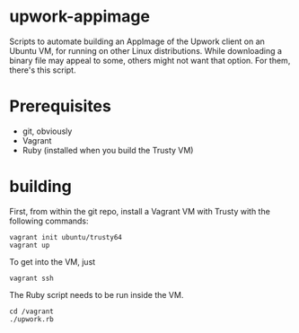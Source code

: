 # upwork-appimage

Scripts to automate building an AppImage of the Upwork client on an Ubuntu VM, for running on other Linux distributions.  While downloading a binary file may appeal to some, others might not want that option.  For them, there's this script.

# Prerequisites

- git, obviously
- Vagrant
- Ruby (installed when you build the Trusty VM)

# building

First, from within the git repo, install a Vagrant VM with Trusty with the following commands:

    vagrant init ubuntu/trusty64
    vagrant up

To get into the VM, just

    vagrant ssh

The Ruby script needs to be run inside the VM.

    cd /vagrant
    ./upwork.rb
